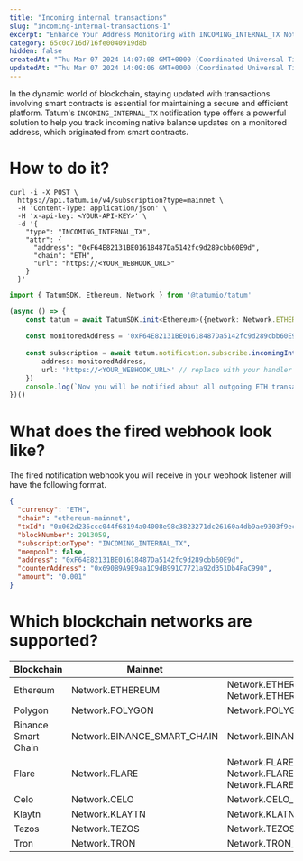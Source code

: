```yaml
---
title: "Incoming internal transactions"
slug: "incoming-internal-transactions-1"
excerpt: "Enhance Your Address Monitoring with INCOMING_INTERNAL_TX Notifications"
category: 65c0c716d716fe0040919d8b
hidden: false
createdAt: "Thu Mar 07 2024 14:07:08 GMT+0000 (Coordinated Universal Time)"
updatedAt: "Thu Mar 07 2024 14:09:06 GMT+0000 (Coordinated Universal Time)"
---
```

In the dynamic world of blockchain, staying updated with transactions involving smart contracts is essential for maintaining a secure and efficient platform. Tatum's `INCOMING_INTERNAL_TX` notification type offers a powerful solution to help you track incoming native balance updates on a monitored address, which originated from smart contracts.

# How to do it?

```curl
curl -i -X POST \
  https://api.tatum.io/v4/subscription?type=mainnet \
  -H 'Content-Type: application/json' \
  -H 'x-api-key: <YOUR-API-KEY>' \
  -d '{
    "type": "INCOMING_INTERNAL_TX",
    "attr": {
      "address": "0xF64E82131BE01618487Da5142fc9d289cbb60E9d",
      "chain": "ETH",
      "url": "https://<YOUR_WEBHOOK_URL>"
    }
  }'
```
```typescript
import { TatumSDK, Ethereum, Network } from '@tatumio/tatum'

(async () => {
    const tatum = await TatumSDK.init<Ethereum>({network: Network.ETHEREUM})
    
    const monitoredAddress = '0xF64E82131BE01618487Da5142fc9d289cbb60E9d'
    
    const subscription = await tatum.notification.subscribe.incomingInternalTx({
        address: monitoredAddress,
        url: 'https://<YOUR_WEBHOOK_URL>' // replace with your handler URL
    })
    console.log(`Now you will be notified about all outgoing ETH transactions on ${monitoredAddress}`)
})()
```

# What does the fired webhook look like?

The fired notification webhook you will receive in your webhook listener will have the following format.

```json
{
  "currency": "ETH",
  "chain": "ethereum-mainnet",
  "txId": "0x062d236ccc044f68194a04008e98c3823271dc26160a4db9ae9303f9ecfc7bf6",
  "blockNumber": 2913059,
  "subscriptionType": "INCOMING_INTERNAL_TX",
  "mempool": false,
  "address": "0xF64E82131BE01618487Da5142fc9d289cbb60E9d",
  "counterAddress": "0x690B9A9E9aa1C9dB991C7721a92d351Db4FaC990",
  "amount": "0.001"
}
```

# Which blockchain networks are supported?

| Blockchain          | Mainnet                     | Testnet                                                              |
| ------------------- | --------------------------- | -------------------------------------------------------------------- |
| Ethereum            | Network.ETHEREUM            | Network.ETHEREUM_SEPOLIA, Network.ETHEREUM_HOLESKY                   |
| Polygon             | Network.POLYGON             | Network.POLYGON_MUMBAI                                               |
| Binance Smart Chain | Network.BINANCE_SMART_CHAIN | Network.BINANCE_SMART_CHAIN_TESTNET                                  |
| Flare               | Network.FLARE               | Network.FLARE_COSTON, Network.FLARE_COSTON_2, Network.FLARE_SONGBIRD |
| Celo                | Network.CELO                | Network.CELO_ALFAJORES                                               |
| Klaytn              | Network.KLAYTN              | Network.KLATN_BAOBAB                                                 |
| Tezos               | Network.TEZOS               | Network.TEZOS_TESTNET                                                |
| Tron                | Network.TRON                | Network.TRON_SHASTA                                                  |
